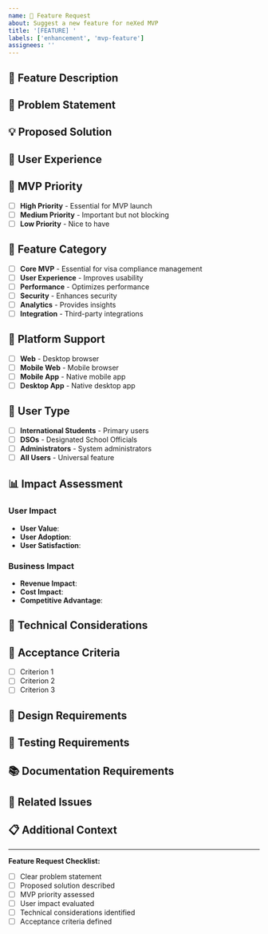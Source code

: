 ```yaml
---
name: 🚀 Feature Request
about: Suggest a new feature for neXed MVP
title: '[FEATURE] '
labels: ['enhancement', 'mvp-feature']
assignees: ''
---
```


## 🎯 Feature Description
<!-- A clear and concise description of the feature you'd like to see -->

## 🎯 Problem Statement
<!-- Describe the problem this feature would solve -->

## 💡 Proposed Solution
<!-- Describe how you envision this feature working -->

## 🎨 User Experience
<!-- Describe the user experience and interface -->

## 🎯 MVP Priority
- [ ] **High Priority** - Essential for MVP launch
- [ ] **Medium Priority** - Important but not blocking
- [ ] **Low Priority** - Nice to have

## 🎯 Feature Category
- [ ] **Core MVP** - Essential for visa compliance management
- [ ] **User Experience** - Improves usability
- [ ] **Performance** - Optimizes performance
- [ ] **Security** - Enhances security
- [ ] **Analytics** - Provides insights
- [ ] **Integration** - Third-party integrations

## 📱 Platform Support
- [ ] **Web** - Desktop browser
- [ ] **Mobile Web** - Mobile browser
- [ ] **Mobile App** - Native mobile app
- [ ] **Desktop App** - Native desktop app

## 🎯 User Type
- [ ] **International Students** - Primary users
- [ ] **DSOs** - Designated School Officials
- [ ] **Administrators** - System administrators
- [ ] **All Users** - Universal feature

## 📊 Impact Assessment
<!-- How will this feature impact users and the business? -->

### User Impact
- **User Value**: 
- **User Adoption**: 
- **User Satisfaction**: 

### Business Impact
- **Revenue Impact**: 
- **Cost Impact**: 
- **Competitive Advantage**: 

## 🔧 Technical Considerations
<!-- Any technical considerations or constraints -->

## 📝 Acceptance Criteria
<!-- Define what success looks like for this feature -->

- [ ] Criterion 1
- [ ] Criterion 2
- [ ] Criterion 3

## 🎨 Design Requirements
<!-- Any specific design or UI requirements -->

## 🧪 Testing Requirements
<!-- Testing considerations for this feature -->

## 📚 Documentation Requirements
<!-- Documentation needs for this feature -->

## 🔗 Related Issues
<!-- Link to any related issues -->

## 📋 Additional Context
<!-- Any additional context, screenshots, or mockups -->

---

**Feature Request Checklist:**
- [ ] Clear problem statement
- [ ] Proposed solution described
- [ ] MVP priority assessed
- [ ] User impact evaluated
- [ ] Technical considerations identified
- [ ] Acceptance criteria defined 